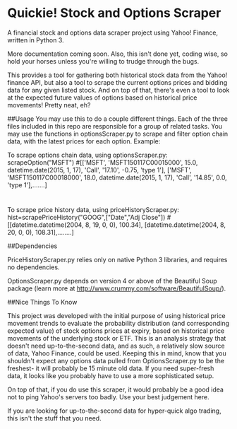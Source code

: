 Quickie! Stock and Options Scraper
===============

A financial stock and options data scraper project using Yahoo! Finance, written in Python 3.

More documentation coming soon.  Also, this isn't done yet, coding wise, so hold your horses unless you're willing to trudge through the bugs.

This provides a tool for gathering both historical stock data from the Yahoo! finance API, but also a tool to scrape the current options prices and bidding data for any given listed stock.  And on top of that, there's even a tool to look at the expected future values of options based on historical price movements!  Pretty neat, eh?

##Usage
You may use this to do a couple different things.  Each of the three files included in this repo are responsible for a group of related tasks.  You may use the functions in optionsScraper.py to scrape and filter option chain data, with the latest prices for each option.  Example:

To scrape options chain data, using optionsScraper.py:
  scrapeOption("MSFT")
  #[['MSFT', 'MSFT150117C00015000', 15.0, datetime.date(2015, 1, 17), 'Call', '17.10', -0.75, 'type 1'], ['MSFT', 'MSFT150117C00018000', 18.0, datetime.date(2015, 1, 17), 'Call', '14.85', 0.0, 'type 1'],.......]
  #

To scrape price history data, using priceHistoryScraper.py:
  hist=scrapePriceHistory("GOOG",["Date","Adj Close"])
  #[[datetime.datetime(2004, 8, 19, 0, 0), 100.34], [datetime.datetime(2004, 8, 20, 0, 0), 108.31],........]

##Dependencies

PriceHistoryScraper.py relies only on native Python 3 libraries, and requires no dependencies.

OptionsScraper.py depends on version 4 or above of the Beautiful Soup package (learn more at http://www.crummy.com/software/BeautifulSoup/).


##Nice Things To Know

This project was developed with the initial purpose of using historical price movement trends to evaluate the probability distribution (and corresponding expected value) of stock options prices at expiry, based on historical price movements of the underlying stock or ETF.  This is an analysis strategy that doesn't need up-to-the-second data, and as such, a relatively slow source of data, Yahoo Finance, could be used.  Keeping this in mind, know that you shouldn't expect any options data pulled from OptionsScraper.py to be the freshest- it will probably be 15 minute old data.  If you need super-fresh data, it looks like you probably have to use a more sophisticated setup.

On top of that, if you do use this scraper, it would probably be a good idea not to ping Yahoo's servers too badly.  Use your best judgement here.

If you are looking for up-to-the-second data for hyper-quick algo trading, this isn't the stuff that you need.

